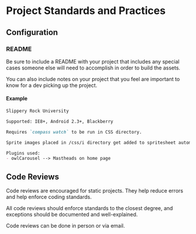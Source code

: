 # Project Standards and Practices

## Configuration

### README

Be sure to include a README with your project that includes any special cases someone else
will need to accomplish in order to build the assets.

You can also include notes on your project that you feel are important to know for a dev
picking up the project.

#### Example
````markdown
Slippery Rock University

Supported: IE8+, Android 2.3+, Blackberry

Requires `compass watch` to be run in CSS directory.

Sprite images placed in /css/i directory get added to spritesheet automatically.

Plugins used:
- owlCarousel --> Mastheads on home page
````

## Code Reviews

Code reviews are encouraged for static projects. They help reduce errors and help enforce coding standards.

All code reviews should enforce standards to the closest degree, and exceptions should be documented and well-explained.

Code reviews can be done in person or via email.

